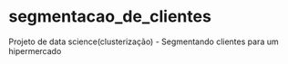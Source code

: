 # segmentacao_de_clientes
Projeto de data science(clusterização) - Segmentando clientes para um hipermercado
